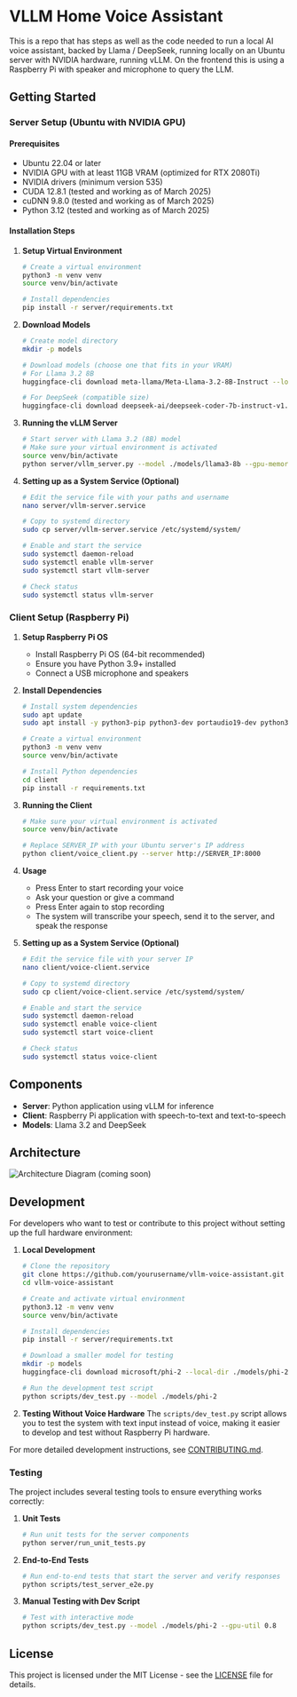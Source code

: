 # VLLM Home Voice Assistant

This is a repo that has steps as well as the code needed to run a local AI voice assistant, backed by Llama / DeepSeek, running locally on an Ubuntu server with NVIDIA hardware, running vLLM. 
On the frontend this is using a Raspberry Pi with speaker and microphone to query the LLM.

## Getting Started

### Server Setup (Ubuntu with NVIDIA GPU)

#### Prerequisites
- Ubuntu 22.04 or later
- NVIDIA GPU with at least 11GB VRAM (optimized for RTX 2080Ti)
- NVIDIA drivers (minimum version 535)
- CUDA 12.8.1 (tested and working as of March 2025)
- cuDNN 9.8.0 (tested and working as of March 2025)
- Python 3.12 (tested and working as of March 2025)

#### Installation Steps

1. **Setup Virtual Environment**
   ```bash
   # Create a virtual environment
   python3 -m venv venv
   source venv/bin/activate
   
   # Install dependencies
   pip install -r server/requirements.txt
   ```

2. **Download Models**
   ```bash
   # Create model directory
   mkdir -p models
   
   # Download models (choose one that fits in your VRAM)
   # For Llama 3.2 8B
   huggingface-cli download meta-llama/Meta-Llama-3.2-8B-Instruct --local-dir ./models/llama3-8b
   
   # For DeepSeek (compatible size)
   huggingface-cli download deepseek-ai/deepseek-coder-7b-instruct-v1.5 --local-dir ./models/deepseek-coder-7b
   ```

3. **Running the vLLM Server**
   ```bash
   # Start server with Llama 3.2 (8B) model
   # Make sure your virtual environment is activated
   source venv/bin/activate
   python server/vllm_server.py --model ./models/llama3-8b --gpu-memory-utilization 0.9
   ```

4. **Setting up as a System Service (Optional)**
   ```bash
   # Edit the service file with your paths and username
   nano server/vllm-server.service
   
   # Copy to systemd directory
   sudo cp server/vllm-server.service /etc/systemd/system/
   
   # Enable and start the service
   sudo systemctl daemon-reload
   sudo systemctl enable vllm-server
   sudo systemctl start vllm-server
   
   # Check status
   sudo systemctl status vllm-server
   ```

### Client Setup (Raspberry Pi)

1. **Setup Raspberry Pi OS**
   - Install Raspberry Pi OS (64-bit recommended)
   - Ensure you have Python 3.9+ installed
   - Connect a USB microphone and speakers

2. **Install Dependencies**
   ```bash
   # Install system dependencies
   sudo apt update
   sudo apt install -y python3-pip python3-dev portaudio19-dev python3-pyaudio espeak
   
   # Create a virtual environment
   python3 -m venv venv
   source venv/bin/activate
   
   # Install Python dependencies
   cd client
   pip install -r requirements.txt
   ```

3. **Running the Client**
   ```bash
   # Make sure your virtual environment is activated
   source venv/bin/activate
   
   # Replace SERVER_IP with your Ubuntu server's IP address
   python client/voice_client.py --server http://SERVER_IP:8000
   ```

4. **Usage**
   - Press Enter to start recording your voice
   - Ask your question or give a command
   - Press Enter again to stop recording
   - The system will transcribe your speech, send it to the server, and speak the response

5. **Setting up as a System Service (Optional)**
   ```bash
   # Edit the service file with your server IP
   nano client/voice-client.service
   
   # Copy to systemd directory
   sudo cp client/voice-client.service /etc/systemd/system/
   
   # Enable and start the service
   sudo systemctl daemon-reload
   sudo systemctl enable voice-client
   sudo systemctl start voice-client
   
   # Check status
   sudo systemctl status voice-client
   ```

## Components

- **Server**: Python application using vLLM for inference
- **Client**: Raspberry Pi application with speech-to-text and text-to-speech
- **Models**: Llama 3.2 and DeepSeek

## Architecture
![Architecture Diagram (coming soon)]()

## Development

For developers who want to test or contribute to this project without setting up the full hardware environment:

1. **Local Development**
   ```bash
   # Clone the repository
   git clone https://github.com/yourusername/vllm-voice-assistant.git
   cd vllm-voice-assistant
   
   # Create and activate virtual environment
   python3.12 -m venv venv
   source venv/bin/activate
   
   # Install dependencies
   pip install -r server/requirements.txt
   
   # Download a smaller model for testing
   mkdir -p models
   huggingface-cli download microsoft/phi-2 --local-dir ./models/phi-2
   
   # Run the development test script
   python scripts/dev_test.py --model ./models/phi-2
   ```

2. **Testing Without Voice Hardware**
   The `scripts/dev_test.py` script allows you to test the system with text input instead of voice, making it easier to develop and test without Raspberry Pi hardware.

For more detailed development instructions, see [CONTRIBUTING.md](CONTRIBUTING.md).

### Testing

The project includes several testing tools to ensure everything works correctly:

1. **Unit Tests**
   ```bash
   # Run unit tests for the server components
   python server/run_unit_tests.py
   ```

2. **End-to-End Tests**
   ```bash
   # Run end-to-end tests that start the server and verify responses
   python scripts/test_server_e2e.py
   ```

3. **Manual Testing with Dev Script**
   ```bash
   # Test with interactive mode
   python scripts/dev_test.py --model ./models/phi-2 --gpu-util 0.8
   ```

## License

This project is licensed under the MIT License - see the [LICENSE](LICENSE) file for details.


